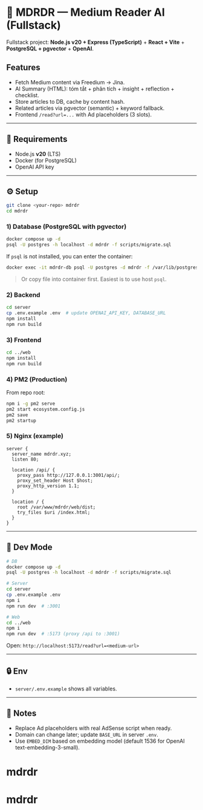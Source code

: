 # 🧠 MDRDR — Medium Reader AI (Fullstack)

Fullstack project: **Node.js v20 + Express (TypeScript)** + **React + Vite** + **PostgreSQL + pgvector** + **OpenAI**.

## Features
- Fetch Medium content via Freedium → Jina.
- AI Summary (HTML): tóm tắt + phân tích + insight + reflection + checklist.
- Store articles to DB, cache by content hash.
- Related articles via pgvector (semantic) + keyword fallback.
- Frontend `/read?url=...` with Ad placeholders (3 slots).

---

## 🧱 Requirements
- Node.js **v20** (LTS)
- Docker (for PostgreSQL)
- OpenAI API key

---

## ⚙️ Setup

```bash
git clone <your-repo> mdrdr
cd mdrdr
```

### 1) Database (PostgreSQL with pgvector)

```bash
docker compose up -d
psql -U postgres -h localhost -d mdrdr -f scripts/migrate.sql
```

If `psql` is not installed, you can enter the container:
```bash
docker exec -it mdrdr-db psql -U postgres -d mdrdr -f /var/lib/postgresql/data/migrate.sql
```

> Or copy file into container first. Easiest is to use host `psql`.

### 2) Backend

```bash
cd server
cp .env.example .env  # update OPENAI_API_KEY, DATABASE_URL
npm install
npm run build
```

### 3) Frontend

```bash
cd ../web
npm install
npm run build
```

### 4) PM2 (Production)

From repo root:
```bash
npm i -g pm2 serve
pm2 start ecosystem.config.js
pm2 save
pm2 startup
```

### 5) Nginx (example)

```
server {
  server_name mdrdr.xyz;
  listen 80;

  location /api/ {
    proxy_pass http://127.0.0.1:3001/api/;
    proxy_set_header Host $host;
    proxy_http_version 1.1;
  }

  location / {
    root /var/www/mdrdr/web/dist;
    try_files $uri /index.html;
  }
}
```

---

## 🧪 Dev Mode

```bash
# DB
docker compose up -d
psql -U postgres -h localhost -d mdrdr -f scripts/migrate.sql

# Server
cd server
cp .env.example .env
npm i
npm run dev  # :3001

# Web
cd ../web
npm i
npm run dev  # :5173 (proxy /api to :3001)
```

Open: `http://localhost:5173/read?url=<medium-url>`

---

## 🔒 Env
- `server/.env.example` shows all variables.

---

## 📣 Notes
- Replace Ad placeholders with real AdSense script when ready.
- Domain can change later; update `BASE_URL` in server `.env`.
- Use `EMBED_DIM` based on embedding model (default 1536 for OpenAI text-embedding-3-small).
# mdrdr
# mdrdr
